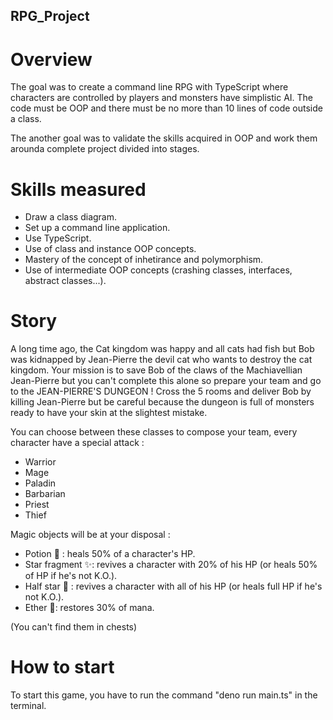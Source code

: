 ## RPG_Project

# Overview

The goal was to create a command line RPG with TypeScript where characters are controlled by players and monsters have simplistic AI. The code must be OOP and there must be no more than 10 lines of code outside a class.

The another goal was to validate the skills acquired in OOP and work them arounda complete project divided into stages.


# Skills measured

- Draw a class diagram.
- Set up a command line application.
- Use TypeScript.
- Use of class and instance OOP concepts.
- Mastery of the concept of inhetirance and polymorphism.
- Use of intermediate OOP concepts (crashing classes, interfaces, abstract classes...).


# Story

A long time ago, the Cat kingdom was happy and all cats had fish but Bob was kidnapped by Jean-Pierre the devil cat who wants to destroy the cat kingdom. Your mission is to save Bob of the claws of the Machiavellian Jean-Pierre but you can't complete this alone so prepare your team and go to the JEAN-PIERRE'S DUNGEON ! Cross the 5 rooms and deliver Bob by killing Jean-Pierre but be careful because the dungeon is full of monsters ready to have your skin at the slightest mistake.

You can choose between these classes to compose your team, every character have a special attack :

- Warrior
- Mage
- Paladin
- Barbarian
- Priest
- Thief

Magic objects will be at your disposal :

- Potion 🧪 : heals 50% of a character's HP.
- Star fragment ✨: revives a character with 20% of his HP (or heals 50% of HP if he's not K.O.).
- Half star 🌟 : revives a character with all of his HP (or heals full HP if he's not K.O.).
- Ether 💊: restores 30% of mana.

(You can't find them in chests)

# How to start

To start this game, you have to run the command "deno run main.ts" in the terminal.